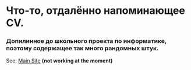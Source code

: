 # Что-то, отдалённо напоминающее CV.
### Допилинное до школьного проекта по информатике, поэтому содержащее так много рандомных штук.
<p> See: <a href="https://artematrr.github.io/Web-My-First-CV/">Main Site</a> <strong>(not working at the moment)</strong> </p> 
